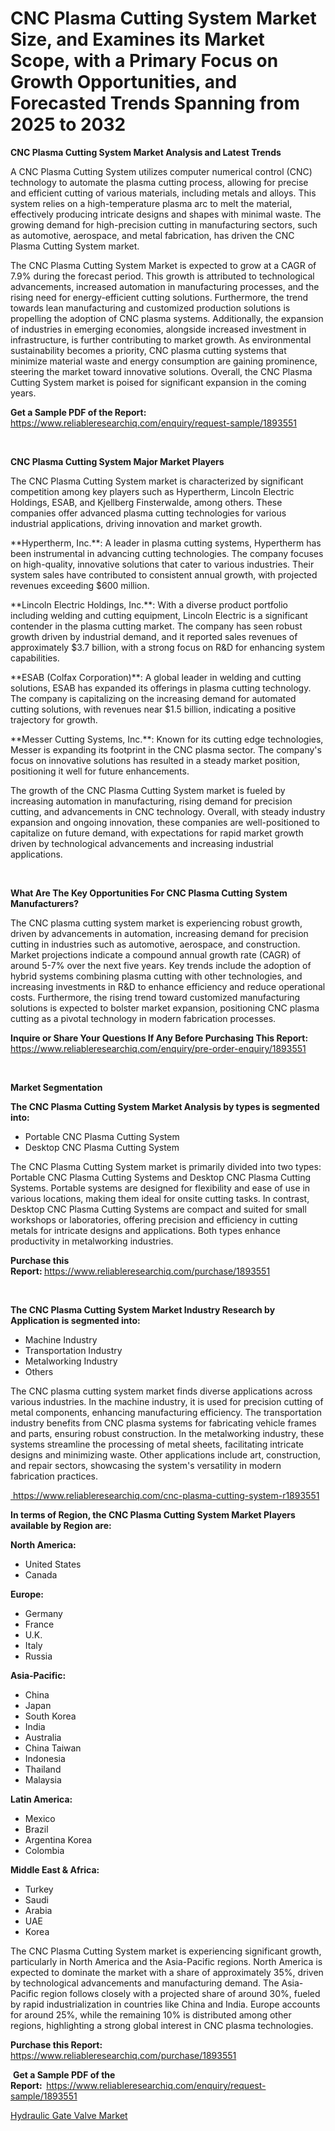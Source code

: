 <p><h1>CNC Plasma Cutting System Market Size, and Examines its Market Scope, with a Primary Focus on Growth Opportunities, and Forecasted Trends Spanning from 2025 to 2032</h1></p><p><strong>CNC Plasma Cutting System Market Analysis and Latest Trends</strong></p>
<p><p>A CNC Plasma Cutting System utilizes computer numerical control (CNC) technology to automate the plasma cutting process, allowing for precise and efficient cutting of various materials, including metals and alloys. This system relies on a high-temperature plasma arc to melt the material, effectively producing intricate designs and shapes with minimal waste. The growing demand for high-precision cutting in manufacturing sectors, such as automotive, aerospace, and metal fabrication, has driven the CNC Plasma Cutting System market.</p><p>The CNC Plasma Cutting System Market is expected to grow at a CAGR of 7.9% during the forecast period. This growth is attributed to technological advancements, increased automation in manufacturing processes, and the rising need for energy-efficient cutting solutions. Furthermore, the trend towards lean manufacturing and customized production solutions is propelling the adoption of CNC plasma systems. Additionally, the expansion of industries in emerging economies, alongside increased investment in infrastructure, is further contributing to market growth. As environmental sustainability becomes a priority, CNC plasma cutting systems that minimize material waste and energy consumption are gaining prominence, steering the market toward innovative solutions. Overall, the CNC Plasma Cutting System market is poised for significant expansion in the coming years.</p></p>
<p><strong>Get a Sample PDF of the Report:&nbsp;</strong> <a href="https://www.reliableresearchiq.com/enquiry/request-sample/1893551?utm_campaign=2200&utm_medium=2&utm_source=Github&utm_content=ia&utm_term=23022025&utm_id=cnc-plasma-cutting-system">https://www.reliableresearchiq.com/enquiry/request-sample/1893551</a></p>
<p>&nbsp;</p>
<p><strong>CNC Plasma Cutting System Major Market Players</strong></p>
<p><p>The CNC Plasma Cutting System market is characterized by significant competition among key players such as Hypertherm, Lincoln Electric Holdings, ESAB, and Kjellberg Finsterwalde, among others. These companies offer advanced plasma cutting technologies for various industrial applications, driving innovation and market growth.</p><p>**Hypertherm, Inc.**: A leader in plasma cutting systems, Hypertherm has been instrumental in advancing cutting technologies. The company focuses on high-quality, innovative solutions that cater to various industries. Their system sales have contributed to consistent annual growth, with projected revenues exceeding $600 million.</p><p>**Lincoln Electric Holdings, Inc.**: With a diverse product portfolio including welding and cutting equipment, Lincoln Electric is a significant contender in the plasma cutting market. The company has seen robust growth driven by industrial demand, and it reported sales revenues of approximately $3.7 billion, with a strong focus on R&D for enhancing system capabilities.</p><p>**ESAB (Colfax Corporation)**: A global leader in welding and cutting solutions, ESAB has expanded its offerings in plasma cutting technology. The company is capitalizing on the increasing demand for automated cutting solutions, with revenues near $1.5 billion, indicating a positive trajectory for growth.</p><p>**Messer Cutting Systems, Inc.**: Known for its cutting edge technologies, Messer is expanding its footprint in the CNC plasma sector. The company's focus on innovative solutions has resulted in a steady market position, positioning it well for future enhancements.</p><p>The growth of the CNC Plasma Cutting System market is fueled by increasing automation in manufacturing, rising demand for precision cutting, and advancements in CNC technology. Overall, with steady industry expansion and ongoing innovation, these companies are well-positioned to capitalize on future demand, with expectations for rapid market growth driven by technological advancements and increasing industrial applications.</p></p>
<p>&nbsp;</p>
<p><strong>What Are The Key Opportunities For CNC Plasma Cutting System Manufacturers?</strong></p>
<p><p>The CNC plasma cutting system market is experiencing robust growth, driven by advancements in automation, increasing demand for precision cutting in industries such as automotive, aerospace, and construction. Market projections indicate a compound annual growth rate (CAGR) of around 5-7% over the next five years. Key trends include the adoption of hybrid systems combining plasma cutting with other technologies, and increasing investments in R&D to enhance efficiency and reduce operational costs. Furthermore, the rising trend toward customized manufacturing solutions is expected to bolster market expansion, positioning CNC plasma cutting as a pivotal technology in modern fabrication processes.</p></p>
<p><strong>Inquire or Share Your Questions If Any Before Purchasing This Report:</strong> <a href="https://www.reliableresearchiq.com/enquiry/pre-order-enquiry/1893551?utm_campaign=2200&utm_medium=2&utm_source=Github&utm_content=ia&utm_term=23022025&utm_id=cnc-plasma-cutting-system">https://www.reliableresearchiq.com/enquiry/pre-order-enquiry/1893551</a></p>
<p>&nbsp;</p>
<p><strong>Market Segmentation</strong></p>
<p><strong>The CNC Plasma Cutting System Market Analysis by types is segmented into:</strong></p>
<p><ul><li>Portable CNC Plasma Cutting System</li><li>Desktop CNC Plasma Cutting System</li></ul></p>
<p><p>The CNC Plasma Cutting System market is primarily divided into two types: Portable CNC Plasma Cutting Systems and Desktop CNC Plasma Cutting Systems. Portable systems are designed for flexibility and ease of use in various locations, making them ideal for onsite cutting tasks. In contrast, Desktop CNC Plasma Cutting Systems are compact and suited for small workshops or laboratories, offering precision and efficiency in cutting metals for intricate designs and applications. Both types enhance productivity in metalworking industries.</p></p>
<p><strong>Purchase this Report:&nbsp;</strong><a href="https://www.reliableresearchiq.com/purchase/1893551?utm_campaign=2200&utm_medium=2&utm_source=Github&utm_content=ia&utm_term=23022025&utm_id=cnc-plasma-cutting-system">https://www.reliableresearchiq.com/purchase/1893551</a></p>
<p>&nbsp;</p>
<p><strong>The CNC Plasma Cutting System Market Industry Research by Application is segmented into:</strong></p>
<p><ul><li>Machine Industry</li><li>Transportation Industry</li><li>Metalworking Industry</li><li>Others</li></ul></p>
<p><p>The CNC plasma cutting system market finds diverse applications across various industries. In the machine industry, it is used for precision cutting of metal components, enhancing manufacturing efficiency. The transportation industry benefits from CNC plasma systems for fabricating vehicle frames and parts, ensuring robust construction. In the metalworking industry, these systems streamline the processing of metal sheets, facilitating intricate designs and minimizing waste. Other applications include art, construction, and repair sectors, showcasing the system's versatility in modern fabrication practices.</p></p>
<p><a href="https://www.reliableresearchiq.com/cnc-plasma-cutting-system-r1893551?utm_campaign=2200&utm_medium=2&utm_source=Github&utm_content=ia&utm_term=23022025&utm_id=cnc-plasma-cutting-system">&nbsp;https://www.reliableresearchiq.com/cnc-plasma-cutting-system-r1893551</a></p>
<p><strong>In terms of Region, the CNC Plasma Cutting System Market Players available by Region are:</strong></p>
<p>
    <p> <strong> North America: </strong>
        <ul>
            <li>United States</li>
            <li>Canada</li>
        </ul>
        </p> 
    <p> <strong> Europe: </strong>
        <ul>
            <li>Germany</li>
            <li>France</li>
            <li>U.K.</li>
            <li>Italy</li>
            <li>Russia</li>
        </ul>
        </p> 
    <p> <strong> Asia-Pacific: </strong>
        <ul>
            <li>China</li>
            <li>Japan</li>
            <li>South Korea</li>
            <li>India</li>
            <li>Australia</li>
            <li>China Taiwan</li>
            <li>Indonesia</li>
            <li>Thailand</li>
            <li>Malaysia</li>
        </ul>
        </p> 
    <p> <strong> Latin America: </strong>
        <ul>
            <li>Mexico</li>
            <li>Brazil</li>
            <li>Argentina Korea</li>
            <li>Colombia</li>
        </ul>
        </p> 
    <p> <strong> Middle East & Africa: </strong>
        <ul>
            <li>Turkey</li>
            <li>Saudi</li>
            <li>Arabia</li>
            <li>UAE</li>
            <li>Korea</li>
        </ul>
    </p>
    </p>
<p><p>The CNC Plasma Cutting System market is experiencing significant growth, particularly in North America and the Asia-Pacific regions. North America is expected to dominate the market with a share of approximately 35%, driven by technological advancements and manufacturing demand. The Asia-Pacific region follows closely with a projected share of around 30%, fueled by rapid industrialization in countries like China and India. Europe accounts for around 25%, while the remaining 10% is distributed among other regions, highlighting a strong global interest in CNC plasma technologies.</p></p>
<p><strong>Purchase this Report: </strong><a href="https://www.reliableresearchiq.com/purchase/1893551?utm_campaign=2200&utm_medium=2&utm_source=Github&utm_content=ia&utm_term=23022025&utm_id=cnc-plasma-cutting-system">https://www.reliableresearchiq.com/purchase/1893551</a></p>
<p>&nbsp;<strong>Get a Sample PDF of the Report:&nbsp;&nbsp;</strong><a href="https://www.reliableresearchiq.com/enquiry/request-sample/1893551?utm_campaign=2200&utm_medium=2&utm_source=Github&utm_content=ia&utm_term=23022025&utm_id=cnc-plasma-cutting-system">https://www.reliableresearchiq.com/enquiry/request-sample/1893551</a></p>
<p><strong></strong></p>
<p><p><a href="https://github.com/shondapmbau/Market-Research-Report-List-1/blob/main/hydraulic-gate-valve-market.md?utm_campaign=2200&utm_medium=2&utm_source=Github&utm_content=ia&utm_term=23022025&utm_id=cnc-plasma-cutting-system">Hydraulic Gate Valve Market</a></p></p>